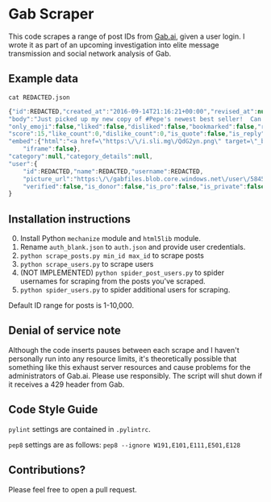 # Gab Scraper

This code scrapes a range of post IDs from [Gab.ai](http://gab.ai/), given a user login. I wrote it as part of an upcoming investigation into elite message transmission and social network analysis of Gab.

## Example data

`cat REDACTED.json`

```javascript
{"id":REDACTED,"created_at":"2016-09-14T21:16:21+00:00","revised_at":null,"edited":false,
"body":"Just picked up my new copy of #Pepe's newest best seller!  Can't wait to read it!\n\nhttps:\/\/i.sli.mg\/QdG2yn.png\n\n#Trump\n#MAGA",
"only_emoji":false,"liked":false,"disliked":false,"bookmarked":false,"repost":false,"reported":false,
"score":15,"like_count":0,"dislike_count":0,"is_quote":false,"is_reply":false,"is_replies_disabled":false,
"embed":{"html":"<a href=\"https:\/\/i.sli.mg\/QdG2yn.png\" target=\"_blank\" class=\"post__embed__body post__embed__body--photo\"><div class=\"post__embed__body__image\" style=\"background-image: url('https:\/\/ipr2.gab.ai\/9ab9fc66af8e49914d18ef9fd406d3059f647cb0\/68747470733a2f2f692e736c692e6d672f51644732796e2e706e67\/')\"><\/div><\/a>",
	"iframe":false},
"category":null,"category_details":null,
"user":{
	"id":REDACTED,"name":REDACTED,"username":REDACTED,
	"picture_url":"https:\/\/gabfiles.blob.core.windows.net\/user\/5845aa24deb46.jpg",
	"verified":false,"is_donor":false,"is_pro":false,"is_private":false}
}
```

## Installation instructions

0. Install Python `mechanize` module and `html5lib` module.
1. Rename `auth_blank.json` to `auth.json` and provide user credentials.
2. `python scrape_posts.py min_id max_id` to scrape posts
3. `python scrape_users.py` to scrape users
4. (NOT IMPLEMENTED) `python spider_post_users.py` to spider usernames for scraping from the posts you've scraped.
5. `python spider_users.py` to spider additional users for scraping.

Default ID range for posts is 1-10,000.

## Denial of service note

Although the code inserts pauses between each scrape and I haven't personally run into any resource limits, it's theoretically possible that something like this exhaust server resources and cause problems for the administrators of Gab.ai. Please use responsibly. The script will shut down if it receives a 429 header from Gab.

## Code Style Guide

`pylint` settings are contained in `.pylintrc`.

`pep8` settings are as follows:
`pep8 --ignore W191,E101,E111,E501,E128`

## Contributions?

Please feel free to open a pull request.
